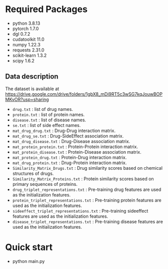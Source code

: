 # Required Packages

- python 3.8.13
- pytorch 1.7.0
- dgl 0.7.2
- cudatoolkit 11.0
- numpy 1.22.3
- requests 2.31.0
- scikit-learn 1.3.2
- scipy 1.6.2



## Data description

The dataset is available at https://drive.google.com/drive/folders/1gbX8_mDi9RT5c3wSG7kqJouwBOPMKvOR?usp=sharing

- `drug.txt` : list of drug names.
- `protein.txt` : list of protein names.
- `disease.txt` : list of disease names.
- `se.txt` : list of side effect names.
- `mat_drug_drug.txt` : Drug-Drug interaction matrix.
- `mat_drug_se.txt` : Drug-SideEffect association matrix.
- `mat_drug_disease.txt` : Drug-Disease association matrix.
- `mat_protein_protein.txt` : Protein-Protein interaction matrix.
- `mat_protein_disease.txt` : Protein-Disease association matrix.
- `mat_protein_drug.txt` : Protein-Drug interaction matrix.
- `mat_drug_protein.txt` : Drug-Protein interaction matrix.
- `Similarity_Matrix_Drugs.txt` : Drug similarity scores based on chemical structures of drugs.
- `Similarity_Matrix_Proteins.txt` : Protein similarity scores based on primary sequences of proteins.
- `drug_triplet_representations.txt` : Pre-training drug features are used as the initialization features.
- `protein_triplet_representations.txt` : Pre-training protein features are used as the initialization features.
- `sideeffect_triplet_representations.txt` : Pre-training sideeffect features are used as the initialization features.
- `disease_triplet_representations.txt` : Pre-training disease features are used as the initialization features.



# Quick start

- python main.py


